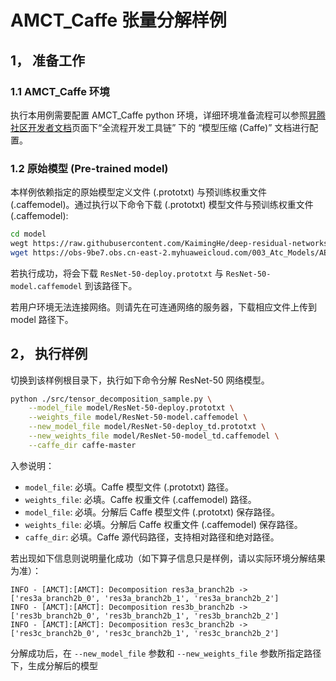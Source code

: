 # AMCT_Caffe 张量分解样例

## 1， 准备工作

### 1.1 AMCT_Caffe 环境

执行本用例需要配置 AMCT_Caffe python 环境，详细环境准备流程可以参照[昇腾社区开发者文档](https://ascend.huawei.com/zh/#/document?tag=developer)页面下“全流程开发工具链” 下的 “模型压缩 (Caffe)” 文档进行配置。

### 1.2 原始模型 (Pre-trained model)

本样例依赖指定的原始模型定义文件 (.prototxt) 与预训练权重文件 (.caffemodel)。通过执行以下命令下载 (.prototxt) 模型文件与预训练权重文件(.caffemodel):

```bash
cd model
wegt https://raw.githubusercontent.com/KaimingHe/deep-residual-networks/master/prototxt/ResNet-50-deploy.prototxt --no-check-certifacate
wget https://obs-9be7.obs.cn-east-2.myhuaweicloud.com/003_Atc_Models/AE/ATC%20Model/resnet_50/ResNet-50-model.caffemodel
```

若执行成功，将会下载 `ResNet-50-deploy.prototxt` 与 `ResNet-50-model.caffemodel` 到该路径下。

若用户环境无法连接网络。则请先在可连通网络的服务器，下载相应文件上传到 model 路径下。

## 2， 执行样例

切换到该样例根目录下，执行如下命令分解 ResNet-50 网络模型。

```bash
python ./src/tensor_decomposition_sample.py \
    --model_file model/ResNet-50-deploy.prototxt \
    --weights_file model/ResNet-50-model.caffemodel \
    --new_model_file model/ResNet-50-deploy_td.prototxt \
    --new_weights_file model/ResNet-50-model_td.caffemodel \
    --caffe_dir caffe-master
```

入参说明：

* `model_file`: 必填。Caffe 模型文件 (.prototxt) 路径。
* `weights_file`: 必填。Caffe 权重文件 (.caffemodel) 路径。
* `model_file`: 必填。分解后 Caffe 模型文件 (.prototxt) 保存路径。
* `weights_file`: 必填。分解后 Caffe 权重文件 (.caffemodel) 保存路径。
* `caffe_dir`: 必填。Caffe 源代码路径，支持相对路径和绝对路径。

若出现如下信息则说明量化成功（如下算子信息只是样例，请以实际环境分解结果为准）：

```none
INFO - [AMCT]:[AMCT]: Decomposition res3a_branch2b ->['res3a_branch2b_0', 'res3a_branch2b_1', 'res3a_branch2b_2']
INFO - [AMCT]:[AMCT]: Decomposition res3b_branch2b ->['res3b_branch2b_0', 'res3b_branch2b_1', 'res3b_branch2b_2']
INFO - [AMCT]:[AMCT]: Decomposition res3c_branch2b ->['res3c_branch2b_0', 'res3c_branch2b_1', 'res3c_branch2b_2']
```

分解成功后，在 `--new_model_file` 参数和 `--new_weights_file` 参数所指定路径下，生成分解后的模型
